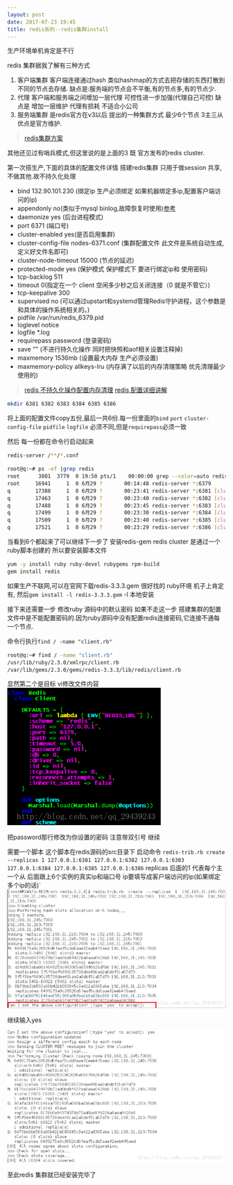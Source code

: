 ```yaml
---
layout: post
date: 2017-07-23 19:45
title: redis系列--redis集群install
---
```

生产环境单机肯定是不行

redis 集群据我了解有三种方式

1. 客户端集群 客户端连接通过hash 类似hashmap的方式去把存储的东西打散到不同的节点去存储. 缺点是:服务端的节点会不平衡,有的节点多,有的节点少.
2. 代理 客户端和服务端之间增加一层代理 可控性进一步加强(代理自己可控) 缺点是 增加一层维护 代理有损耗 不适合小公司
3. 服务端集群 是redis官方在v3以后 提出的一种集群方式 最少6个节点 3主三从 优点是官方维护.

>[redis集群方案](https://www.zhihu.com/question/21419897)

其他还见过有哨兵模式,但这里说的是上面的3 既 官方发布的redis cluster.

第一次搭生产,下面的具体的配置文件详情
搭建redis集群 只用于做session 共享,不做其他.故不持久化处理

* bind 132.90.101.230 (绑定ip 生产必须绑定 如果机器绑定多ip,配置客户端访问的ip)
* appendonly no(类似于mysql binlog,故障恢复时使用)[参考](http://blog.nosqlfan.com/html/199.html)
* daemonize yes (后台进程模式)
* port 6371 (端口号)
* cluster-enabled yes(是否启用集群)
* cluster-config-file nodes-6371.conf (集群配置文件 此文件是系统自动生成,定义好文件名即可)
* cluster-node-timeout 15000 (节点的延迟)
* protected-mode yes (保护模式 保护模式下 要进行绑定ip和 使用密码)
* tcp-backlog 511
* timeout 0(指定在一个 client 空闲多少秒之后关闭连接（0 就是不管它）)
* tcp-keepalive 300
* supervised no (可以通过upstart和systemd管理Redis守护进程，这个参数是和具体的操作系统相关的。)
* pidfile /var/run/redis_6379.pid
* loglevel notice
* logfile *.log
* requirepass password (登录密码)
* save "" (不进行持久化操作 同时把快照和aof相关设置注释掉)
* maxmemory 1536mb (设置最大内存 生产必须设置)
* maxmemory-policy allkeys-lru (内存满了以后的内存清理策略 优先清理最少使用的)

>[redis 不持久化操作配置内存清理](http://blog.csdn.net/qq_18860653/article/details/53230903)
>[redis 配置详细讲解](http://www.cnblogs.com/cxd4321/archive/2012/12/14/2817669.html "redis 配置详细讲解")

```bash
mkdir 6381 6382 6383 6384 6385 6386
```

将上面的配置文件copy五份,最后一共6份.每一份里面的`bind` `port` `cluster-config-file` `pidfile` `logfile` 必须不同,但是`requirepass`必须一致

然后 每一份都在命令行启动起来

```bash
redis-server /**/*.conf
```

```bash
root@q:~# ps -ef |grep redis
root      3801  3779  0 19:50 pts/1    00:00:00 grep --color=auto redis
root     16941     1  0 6月29 ?       00:14:48 redis-server *:6379
q	     17388     1  0 6月29 ?       00:23:41 redis-server *:6381 [cluster]
q 	     17463     1  0 6月29 ?       00:23:40 redis-server *:6382 [cluster]
q        17488     1  0 6月29 ?       00:23:45 redis-server *:6383 [cluster]
q        17499     1  0 6月29 ?       00:23:30 redis-server *:6384 [cluster]
q        17509     1  0 6月29 ?       00:23:40 redis-server *:6385 [cluster]
q        17521     1  0 6月29 ?       00:23:29 redis-server *:6386 [cluster]
```

当看到6个都起来了可以继续下一步了
安装redis-gem
redis cluster 是通过一个ruby脚本创建的
所以要安装脚本文件

```bash
yum -y install ruby ruby-devel rubygems rpm-build
gem install redis
```

如果生产不联网,可以在官网下载redis-3.3.3.gem 很好找的
ruby环境 机子上肯定有, 然后`gem install -l redis-3.3.3.gem` -l 本地安装

接下来还需要一步 修改ruby 源码中的默认密码
如果不走这一步
搭建集群的配置文件中是不能配置密码的.因为ruby源码中没有配置redis连接密码,它连接不通每一个节点.

命令行执行`find / -name "client.rb"`

```bash
root@q:~# find / -name "client.rb"
/usr/lib/ruby/2.3.0/xmlrpc/client.rb
/var/lib/gems/2.3.0/gems/redis-3.3.3/lib/redis/client.rb
```

显然第二个是目标 vi修改文件内容
![这里写图片描述](</images/redis/update redis ruby.png>)

把password那行修改为你设置的密码 注意带双引号
继续

需要一个脚本 这个脚本在redis源码的src目录下
启动命令
`redis-trib.rb create --replicas 1 127.0.0.1:6381 127.0.0.1:6382 127.0.0.1:6383 127.0.0.1:6384 127.0.0.1:6385 127.0.0.1:6386` replicas  后面的1 代表每个主一个从 后面跟上6个实例的真实ip和端口号   ip要填写成客户端访问的ip(如果绑定多个ip的话)`
![网上找的图](</images/redis/20170723200334146.png>)

继续输入yes

![这里写图片描述](</images/redis/20170723200444015.png>)

至此redis 集群就已经安装完毕了